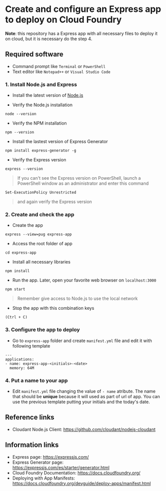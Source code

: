 # Create and configure an Express app to deploy on Cloud Foundry

**Note**: this repository has a Express app with all necessary files to deploy it on cloud, but it is necessary do the step 4.

## Required software
* Command prompt like `Terminal` or `PowerShell`
* Text editor like `Notepad++` or `Visual Studio Code`

### 1. Install Node.js and Express
* Install the latest version of [Node.js](https://nodejs.org/en/)

* Verify the Node.js installation
```
node --version
```

* Verify the NPM installation
```
npm --version
```

* Install the lastest version of Express Generator
```
npm install express-generator -g
```

* Verify the Express version
```
express --version
```

> If you can't see the Express version on PowerShell, launch a PowerShell window as an administrator and enter this command
```
Set-ExecutionPolicy Unrestricted
```
> and again verify the Express version

### 2. Create and check the app
* Create the app
```
express --view=pug express-app
```

* Access the root folder of app
```
cd express-app
```

* Install all necessary libraries
```
npm install
```

* Run the app. Later, open your favorite web browser on `localhost:3000` 
```
npm start
```
> Remember give access to Node.js to use the local network

* Stop the app with this combination keys
```
(Ctrl + C)
```

### 3. Configure the app to deploy
* Go to `express-app` folder and create `manifest.yml` file and edit it with following template
```
---
applications:
- name: express-app-<initials>-<date>
  memory: 64M
```

### 4. Put a name to your app
* Edit `manifest.yml` file changing the value of `- name` atribute. The name that should be **unique** because it will used as part of url of app. You can use the previous template putting your initials and the today's date.

## Reference links
* Cloudant Node.js Client: https://github.com/cloudant/nodejs-cloudant

## Information links
* Express page: https://expressjs.com/
* Express Generator page: https://expressjs.com/es/starter/generator.html
* Cloud Foundry Documentation: https://docs.cloudfoundry.org/ 
* Deploying with App Manifests: https://docs.cloudfoundry.org/devguide/deploy-apps/manifest.html